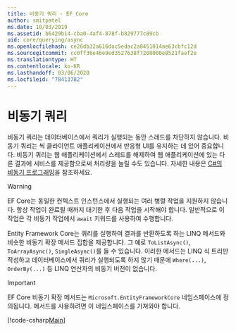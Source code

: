 ```yaml
---
title: 비동기 쿼리 - EF Core
author: smitpatel
ms.date: 10/03/2019
ms.assetid: b6429b14-cba0-4af4-878f-b829777c89cb
uid: core/querying/async
ms.openlocfilehash: ce26db32a616dac5edac2a8451014ae63cbfc12d
ms.sourcegitcommit: cc0ff36e46e9ed3527638f7208000e8521faef2e
ms.translationtype: HT
ms.contentlocale: ko-KR
ms.lasthandoff: 03/06/2020
ms.locfileid: "78413782"
---
```

# <a name="asynchronous-queries"></a>비동기 쿼리

비동기 쿼리는 데이터베이스에서 쿼리가 실행되는 동안 스레드를 차단하지 않습니다. 비동기 쿼리는 씩 클라이언트 애플리케이션에서 반응형 UI를 유지하는 데 있어 중요합니다. 비동기 쿼리는 웹 애플리케이션에서 스레드를 해제하여 웹 애플리케이션에 있는 다른 결과에 서비스를 제공함으로써 처리량을 늘릴 수도 있습니다. 자세한 내용은 [C#의 비동기 프로그래밍](/dotnet/csharp/async)을 참조하세요.

> [!WARNING]  
> EF Core는 동일한 컨텍스트 인스턴스에서 실행되는 여러 병렬 작업을 지원하지 않습니다. 항상 작업이 완료될 때까지 대기한 후 다음 작업을 시작해야 합니다. 일반적으로 이 작업은 각 비동기 작업에서 `await` 키워드를 사용하여 수행합니다.

Entity Framework Core는 쿼리를 실행하여 결과를 반환하도록 하는 LINQ 메서드와 비슷한 비동기 확장 메서드 집합을 제공합니다. 그 예로 `ToListAsync()`, `ToArrayAsync()`, `SingleAsync()`를 들 수 있습니다. 이러한 메서드는 LINQ 식 트리만 작성하고 데이터베이스에서 쿼리가 실행되도록 하지 않기 때문에 `Where(...)`, `OrderBy(...)` 등 LINQ 연산자의 비동기 버전이 없습니다.

> [!IMPORTANT]  
> EF Core 비동기 확장 메서드는 `Microsoft.EntityFrameworkCore` 네임스페이스에 정의됩니다. 메서드를 사용하려면 이 네임스페이스를 가져와야 합니다.

[!code-csharp[Main](../../../samples/core/Querying/Async/Sample.cs#ToListAsync)]
